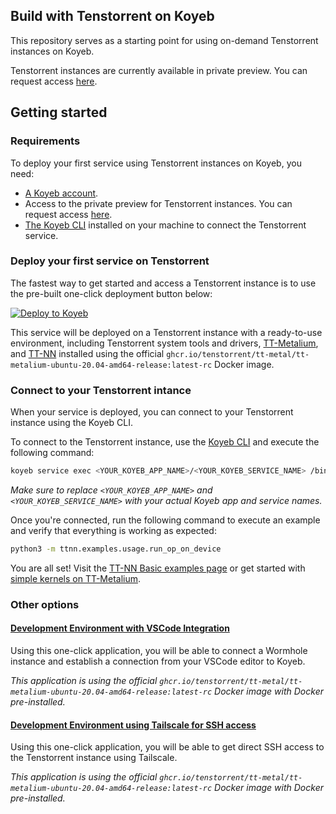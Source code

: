 ## Build with Tenstorrent on Koyeb

This repository serves as a starting point for using on-demand Tenstorrent instances on Koyeb.

Tenstorrent instances are currently available in private preview. You can request access [here](https://www.koyeb.com/tenstorrent).

## Getting started

### Requirements

To deploy your first service using Tenstorrent instances on Koyeb, you need:

- [A Koyeb account](https://app.koyeb.com/auth/signup).
- Access to the private preview for Tenstorrent instances. You can request access [here](https://www.koyeb.com/tenstorrent).
- [The Koyeb CLI](https://www.koyeb.com/docs/build-and-deploy/cli/installation) installed on your machine to connect the Tenstorrent service.

### Deploy your first service on Tenstorrent

The fastest way to get started and access a Tenstorrent instance is to use the pre-built one-click deployment button below:

[![Deploy to Koyeb](https://www.koyeb.com/static/images/deploy/button.svg)](https://app.koyeb.com/deploy?name=tt-metalium-ubuntu-20-04-amd64-release&type=docker&image=ghcr.io%2Ftenstorrent%2Ftt-metal%2Ftt-metalium-ubuntu-20.04-amd64-release%3Alatest-rc&entrypoint=sleep&entrypoint=infinity&privileged=true&service_type=worker&instance_type=gpu-tenstorrent-n300s&regions=was)

This service will be deployed on a Tenstorrent instance with a ready-to-use environment, including Tenstorrent system tools and drivers, [TT-Metalium](https://docs.tenstorrent.com/tt-metal/latest/tt-metalium/index.html), and [TT-NN](https://docs.tenstorrent.com/tt-metal/latest/ttnn/index.html) installed using the official `ghcr.io/tenstorrent/tt-metal/tt-metalium-ubuntu-20.04-amd64-release:latest-rc` Docker image.

### Connect to your Tenstorrent intance

When your service is deployed, you can connect to your Tenstorrent instance using the Koyeb CLI.

To connect to the Tenstorrent instance, use the [Koyeb CLI](https://docs.koyeb.com/docs/cli/installation) and execute the following command:

```bash
koyeb service exec <YOUR_KOYEB_APP_NAME>/<YOUR_KOYEB_SERVICE_NAME> /bin/bash
```

_Make sure to replace `<YOUR_KOYEB_APP_NAME>` and `<YOUR_KOYEB_SERVICE_NAME>` with your actual Koyeb app and service names._

Once you're connected, run the following command to execute an example and verify that everything is working as expected:

```bash
python3 -m ttnn.examples.usage.run_op_on_device
```

You are all set! Visit the [TT-NN Basic examples page](https://docs.tenstorrent.com/tt-metal/latest/ttnn/ttnn/usage.html#basic-examples) or get started with [simple kernels on TT-Metalium](https://docs.tenstorrent.com/tt-metal/latest/tt-metalium/tt_metal/examples/index.html).

### Other options

#### [Development Environment with VSCode Integration](https://github.com/koyeb/tenstorrent-examples/tree/main/tt-vsc-tunnel)

Using this one-click application, you will be able to connect a Wormhole instance and establish a connection from your VSCode editor to Koyeb.

_This application is using the official `ghcr.io/tenstorrent/tt-metal/tt-metalium-ubuntu-20.04-amd64-release:latest-rc` Docker image with Docker pre-installed._

#### [Development Environment using Tailscale for SSH access](https://github.com/koyeb/tenstorrent-examples/tree/main/tt-tailscale-ssh)

Using this one-click application, you will be able to get direct SSH access to the Tenstorrent instance using Tailscale.

_This application is using the official `ghcr.io/tenstorrent/tt-metal/tt-metalium-ubuntu-20.04-amd64-release:latest-rc` Docker image with Docker pre-installed._
